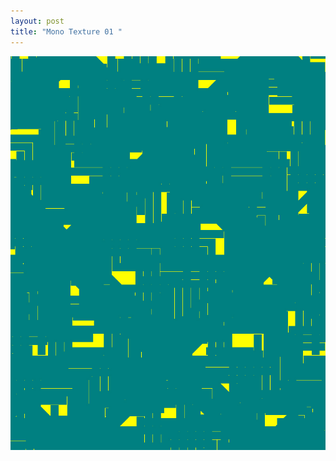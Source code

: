 ```yaml
---
layout: post
title: "Mono Texture 01 "
---
```

![](/images/uploads/cdlxmono-sketch-5-gooooood-800x1000px.jpg)